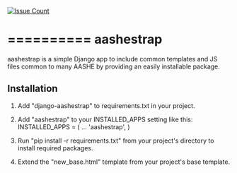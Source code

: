 [![Issue Count](https://codeclimate.com/github/AASHE/django-aashestrap/badges/issue_count.svg)](https://codeclimate.com/github/AASHE/django-aashestrap)

==========
aashestrap
==========

aashestrap is a simple Django app to include common templates
and JS files common to many AASHE by providing an easily
installable package.

Installation
------------

1.  Add "django-aashestrap" to requirements.txt in your project.

2.  Add "aashestrap" to your INSTALLED_APPS setting like this:
    INSTALLED_APPS = (
        ...
        'aashestrap',
    )

3.  Run "pip install -r requirements.txt" from your project's
    directory to install required packages.

4. Extend the "new_base.html" template from your project's base template.